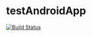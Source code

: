 # testAndroidApp
[![Build Status](https://app.travis-ci.com/melireddy/testAndroidApp.svg?branch=main)](https://app.travis-ci.com/melireddy/testAndroidApp)
